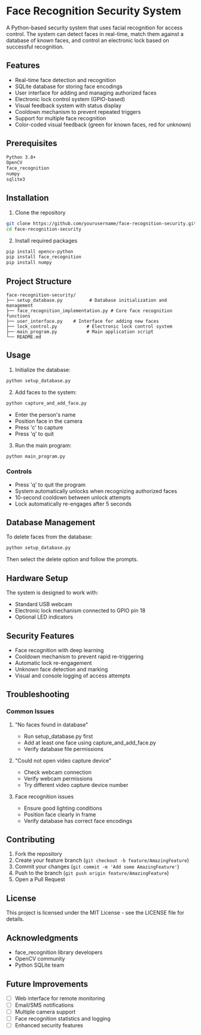 # Face Recognition Security System

A Python-based security system that uses facial recognition for access control. The system can detect faces in real-time, match them against a database of known faces, and control an electronic lock based on successful recognition.

## Features

- Real-time face detection and recognition
- SQLite database for storing face encodings
- User interface for adding and managing authorized faces
- Electronic lock control system (GPIO-based)
- Visual feedback system with status display
- Cooldown mechanism to prevent repeated triggers
- Support for multiple face recognition
- Color-coded visual feedback (green for known faces, red for unknown)

## Prerequisites

```bash
Python 3.8+
OpenCV
face_recognition
numpy
sqlite3
```

## Installation

1. Clone the repository
```bash
git clone https://github.com/yourusername/face-recognition-security.git
cd face-recognition-security
```

2. Install required packages
```bash
pip install opencv-python
pip install face_recognition
pip install numpy
```

## Project Structure

```
face-recognition-security/
├── setup_database.py          # Database initialization and management
├── face_recognition_implementation.py # Core face recognition functions
├── user_interface.py    # Interface for adding new faces
├── lock_control.py           # Electronic lock control system
├── main_program.py           # Main application script
└── README.md
```

## Usage

1. Initialize the database:
```bash
python setup_database.py
```

2. Add faces to the system:
```bash
python capture_and_add_face.py
```
- Enter the person's name
- Position face in the camera
- Press 'c' to capture
- Press 'q' to quit

3. Run the main program:
```bash
python main_program.py
```

### Controls
- Press 'q' to quit the program
- System automatically unlocks when recognizing authorized faces
- 10-second cooldown between unlock attempts
- Lock automatically re-engages after 5 seconds

## Database Management

To delete faces from the database:
```bash
python setup_database.py
```
Then select the delete option and follow the prompts.

## Hardware Setup

The system is designed to work with:
- Standard USB webcam
- Electronic lock mechanism connected to GPIO pin 18
- Optional LED indicators

## Security Features

- Face recognition with deep learning
- Cooldown mechanism to prevent rapid re-triggering
- Automatic lock re-engagement
- Unknown face detection and marking
- Visual and console logging of access attempts

## Troubleshooting

### Common Issues

1. "No faces found in database"
   - Run setup_database.py first
   - Add at least one face using capture_and_add_face.py
   - Verify database file permissions

2. "Could not open video capture device"
   - Check webcam connection
   - Verify webcam permissions
   - Try different video capture device number

3. Face recognition issues
   - Ensure good lighting conditions
   - Position face clearly in frame
   - Verify database has correct face encodings

## Contributing

1. Fork the repository
2. Create your feature branch (`git checkout -b feature/AmazingFeature`)
3. Commit your changes (`git commit -m 'Add some AmazingFeature'`)
4. Push to the branch (`git push origin feature/AmazingFeature`)
5. Open a Pull Request

## License

This project is licensed under the MIT License - see the LICENSE file for details.

## Acknowledgments

- face_recognition library developers
- OpenCV community
- Python SQLite team

## Future Improvements

- [ ] Web interface for remote monitoring
- [ ] Email/SMS notifications
- [ ] Multiple camera support
- [ ] Face recognition statistics and logging
- [ ] Enhanced security features
